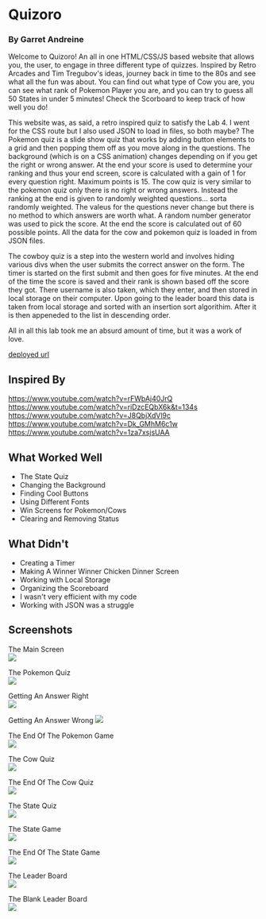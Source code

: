 # Quizoro
### By Garret Andreine

Welcome to Quizoro! An all in one HTML/CSS/JS based website that allows you, the user, to engage in three different type of quizzes. Inspired by Retro Arcades and Tim Tregubov's ideas, journey back in time to the 80s and see what all the fun was about. You can find out what type of Cow you are, you can see what rank of Pokemon Player you are, and you can try to guess all 50 States in under 5 minutes! Check the Scorboard to keep track of how well you do!  

This website was, as said, a retro inspired quiz to satisfy the Lab 4. I went for the CSS route but I also used JSON to load in files, so both maybe? The Pokemon quiz is a slide show quiz that works by adding button elements to a grid and then popping them off as you move along in the questions. The background (which is on a CSS animation) changes depending on if you get the right or wrong answer. At the end your score is used to determine your ranking and thus your end screen, score is calculated with a gain of 1 for every question right. Maximum points is 15. The cow quiz is very similar to the pokemon quiz only there is no right or wrong answers. Instead the ranking at the end is given to randomly weighted questions... sorta randomly weighted. The valeus for the questions never change but there is no method to which answers are worth what. A random number generator was used to pick the score. At the end the score is calculated out of 60 possible points. All the data for the cow and pokemon quiz is loaded in from JSON files.   

The cowboy quiz is a step into the western world and involves hiding various divs when the user submits the correct answer on the form. The timer is started on the first submit and then goes for five minutes. At the end of the time the score is saved and their rank is shown based off the score they got. There username is also taken, which they enter, and then stored in local storage on their computer. Upon going to the leader board this data is taken from local storage and sorted with an insertion sort algorithim. After it is then appeneded to the list in descending order.  

All in all this lab took me an absurd amount of time, but it was a work of love. 

[deployed url](http://Quizoro.surge.sh)

## Inspired By
https://www.youtube.com/watch?v=rFWbAj40JrQ
https://www.youtube.com/watch?v=riDzcEQbX6k&t=134s
https://www.youtube.com/watch?v=J8QbjXdVl9c
https://www.youtube.com/watch?v=Dk_GMhM6c1w
https://www.youtube.com/watch?v=1za7xsjsUAA

## What Worked Well
- The State Quiz  
- Changing the Background  
- Finding Cool Buttons  
- Using Different Fonts  
- Win Screens for Pokemon/Cows  
- Clearing and Removing Status  

## What Didn't
- Creating a Timer  
- Making A Winner Winner Chicken Dinner Screen  
- Working with Local Storage  
- Organizing the Scoreboard  
- I wasn't very efficient with my code  
- Working with JSON was a struggle  

## Screenshots
The Main Screen  
<img src="ss\main.PNG">  

The Pokemon Quiz  
<img src="ss\poke.PNG">  

Getting An Answer Right  
<img src="ss\right.PNG">  

Getting An Answer Wrong
<img src="ss\wrong.PNG">  

The End Of The Pokemon Game  
<img src="ss\pokeend.PNG">  

The Cow Quiz  
<img src="ss\cow.PNG">  

The End Of The Cow Quiz  
<img src="ss\cowend.PNG">  

The State Quiz  
<img src="ss\state.PNG">  

The State Game  
<img src="ss\stategame.PNG">  

The End Of The State Game  
<img src="ss\stateEnd.PNG">  

The Leader Board  
<img src="ss\lead.PNG">  

The Blank Leader Board  
<img src="ss\blank.PNG">  